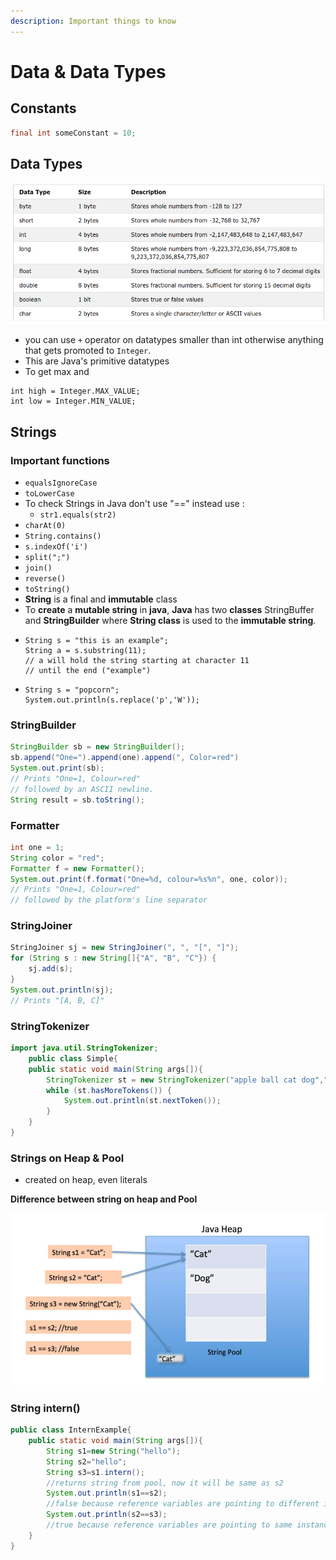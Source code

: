 ```yaml
---
description: Important things to know
---
```


# Data & Data Types

## Constants

```java
final int someConstant = 10;
```

## Data Types

![Data types in Java](.gitbook/assets/image%20%281%29.png)

* you can use `+` operator on datatypes smaller than int otherwise anything that gets promoted to `Integer`.
* This are Java's primitive datatypes
* To get max and 

```text
int high = Integer.MAX_VALUE;
int low = Integer.MIN_VALUE;
```

## Strings

### Important functions

* `equalsIgnoreCase`
* `toLowerCase`
* To check Strings in Java don't use "==" instead use : 
  * `str1.equals(str2)`
* `charAt(0)`
* `String.contains()`
* `s.indexOf('i')`
* `split(";")`
* `join()`
* `reverse()`
* `toString()`
* **String** is a final and **immutable** class
* To **create** a **mutable string** in **java**, **Java** has two **classes** StringBuffer and **StringBuilder** where **String class** is used to the **immutable string**.
* ```text
  String s = "this is an example";
  String a = s.substring(11); 
  // a will hold the string starting at character 11 
  // until the end ("example")
  ```
* ```text
  String s = "popcorn";
  System.out.println(s.replace('p','W'));
  ```

### StringBuilder

```java
StringBuilder sb = new StringBuilder();
sb.append("One=").append(one).append(", Color=red")
System.out.print(sb);
// Prints "One=1, Colour=red" 
// followed by an ASCII newline.
String result = sb.toString();
```

### Formatter

```java
int one = 1;
String color = "red";
Formatter f = new Formatter();
System.out.print(f.format("One=%d, colour=%s%n", one, color));
// Prints "One=1, Colour=red" 
// followed by the platform's line separator
```

### StringJoiner

```java
StringJoiner sj = new StringJoiner(", ", "[", "]");
for (String s : new String[]{"A", "B", "C"}) {
    sj.add(s);
}
System.out.println(sj);
// Prints "[A, B, C]"
```

### StringTokenizer

```java
import java.util.StringTokenizer;
    public class Simple{
    public static void main(String args[]){
        StringTokenizer st = new StringTokenizer("apple ball cat dog"," ");
        while (st.hasMoreTokens()) {
            System.out.println(st.nextToken());
        }
    }
}
```

### Strings on Heap & Pool

* created on heap, even literals

**Difference between string on heap and Pool**

![Strings on Heap vs Pool](.gitbook/assets/image%20%282%29.png)

### String intern\(\)

```java
public class InternExample{  
    public static void main(String args[]){  
        String s1=new String("hello");  
        String s2="hello";  
        String s3=s1.intern();
        //returns string from pool, now it will be same as s2  
        System.out.println(s1==s2);
        //false because reference variables are pointing to different instance  
        System.out.println(s2==s3);
        //true because reference variables are pointing to same instance  
    }
}  
```







